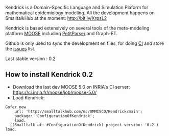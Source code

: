 Kendrick is a Domain-Specific Language and Simulation Plaform for mathematical epidemiology modeling. All the development happens on SmalltalkHub at the moment: http://bit.ly/XrpsL2

Kendrick is based extensively on several tools of the meta-modeling platform [MOOSE](http://www.moosetechnology.org/) including [PetitParser](http://www.moosetechnology.org/tools/petitparser) and Graph-ET.

Github is only used to sync the development en files, for doing [CI](https://travis-ci.org/SergeStinckwich/Kendrick) and store the [issues](https://github.com/UMMISCO/Kendrick/issues) list.

Last stable version : 0.2
## How to install Kendrick 0.2

* Download the last dev MOOSE 5.0 on INRIA's CI server: https://ci.inria.fr/moose/job/moose-5.0/
* Load Kendrick:

```Smalltalk
Gofer new
    url: 'http://smalltalkhub.com/mc/UMMISCO/Kendrick/main';
    package: 'ConfigurationOfKendrick';
    load.
  ((Smalltalk at: #ConfigurationOfKendrick) project version: '0.2') load.
````

